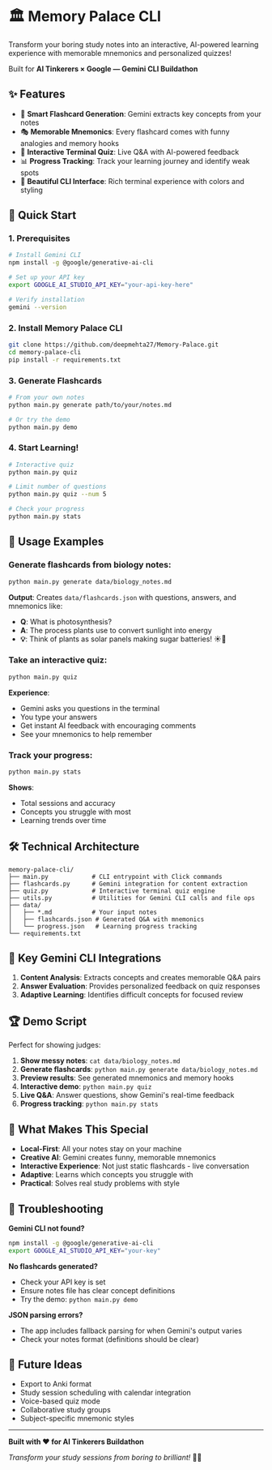# 🏛️ Memory Palace CLI

Transform your boring study notes into an interactive, AI-powered learning experience with memorable mnemonics and personalized quizzes!

Built for **AI Tinkerers × Google — Gemini CLI Buildathon**

## ✨ Features

- 🧠 **Smart Flashcard Generation**: Gemini extracts key concepts from your notes
- 🎭 **Memorable Mnemonics**: Every flashcard comes with funny analogies and memory hooks
- 🎯 **Interactive Terminal Quiz**: Live Q&A with AI-powered feedback
- 📊 **Progress Tracking**: Track your learning journey and identify weak spots
- 🎨 **Beautiful CLI Interface**: Rich terminal experience with colors and styling

## 🚀 Quick Start

### 1. Prerequisites

```bash
# Install Gemini CLI
npm install -g @google/generative-ai-cli

# Set up your API key
export GOOGLE_AI_STUDIO_API_KEY="your-api-key-here"

# Verify installation
gemini --version
```

### 2. Install Memory Palace CLI

```bash
git clone https://github.com/deepmehta27/Memory-Palace.git
cd memory-palace-cli
pip install -r requirements.txt
```

### 3. Generate Flashcards

```bash
# From your own notes
python main.py generate path/to/your/notes.md

# Or try the demo
python main.py demo
```

### 4. Start Learning!

```bash
# Interactive quiz
python main.py quiz

# Limit number of questions
python main.py quiz --num 5

# Check your progress
python main.py stats
```

## 📖 Usage Examples

### Generate flashcards from biology notes:
```bash
python main.py generate data/biology_notes.md
```

**Output**: Creates `data/flashcards.json` with questions, answers, and mnemonics like:
- **Q**: What is photosynthesis?
- **A**: The process plants use to convert sunlight into energy
- **💡**: Think of plants as solar panels making sugar batteries! ☀️🔋

### Take an interactive quiz:
```bash
python main.py quiz
```

**Experience**: 
- Gemini asks you questions in the terminal
- You type your answers
- Get instant AI feedback with encouraging comments
- See your mnemonics to help remember

### Track your progress:
```bash
python main.py stats
```

**Shows**:
- Total sessions and accuracy
- Concepts you struggle with most
- Learning trends over time

## 🛠️ Technical Architecture

```
memory-palace-cli/
├── main.py            # CLI entrypoint with Click commands
├── flashcards.py      # Gemini integration for content extraction
├── quiz.py            # Interactive terminal quiz engine
├── utils.py           # Utilities for Gemini CLI calls and file ops
├── data/
│   ├── *.md           # Your input notes
│   ├── flashcards.json # Generated Q&A with mnemonics
│   └── progress.json   # Learning progress tracking
└── requirements.txt
```

## 🎯 Key Gemini CLI Integrations

1. **Content Analysis**: Extracts concepts and creates memorable Q&A pairs
2. **Answer Evaluation**: Provides personalized feedback on quiz responses  
3. **Adaptive Learning**: Identifies difficult concepts for focused review

## 🏆 Demo Script

Perfect for showing judges:

1. **Show messy notes**: `cat data/biology_notes.md`
2. **Generate flashcards**: `python main.py generate data/biology_notes.md`
3. **Preview results**: See generated mnemonics and memory hooks
4. **Interactive demo**: `python main.py quiz` 
5. **Live Q&A**: Answer questions, show Gemini's real-time feedback
6. **Progress tracking**: `python main.py stats`

## 🎨 What Makes This Special

- **Local-First**: All your notes stay on your machine
- **Creative AI**: Gemini creates funny, memorable mnemonics
- **Interactive Experience**: Not just static flashcards - live conversation
- **Adaptive**: Learns which concepts you struggle with
- **Practical**: Solves real study problems with style

## 🔧 Troubleshooting

**Gemini CLI not found?**
```bash
npm install -g @google/generative-ai-cli
export GOOGLE_AI_STUDIO_API_KEY="your-key"
```

**No flashcards generated?**
- Check your API key is set
- Ensure notes file has clear concept definitions
- Try the demo: `python main.py demo`

**JSON parsing errors?**
- The app includes fallback parsing for when Gemini's output varies
- Check your notes format (definitions should be clear)

## 🚀 Future Ideas

- Export to Anki format
- Study session scheduling with calendar integration
- Voice-based quiz mode
- Collaborative study groups
- Subject-specific mnemonic styles

---

**Built with ❤️ for AI Tinkerers Buildathon**

*Transform your study sessions from boring to brilliant!* 🧠✨
